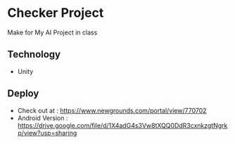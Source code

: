 # Checker Project
Make for My AI Project in class
## Technology
- Unity
## Deploy
- Check out at : https://www.newgrounds.com/portal/view/770702
- Android Version : https://drive.google.com/file/d/1X4adG4s3Vw8tXQQ0DdR3cxnkzgtNgrkp/view?usp=sharing

